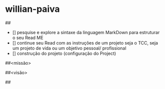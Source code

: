 # willian-paiva
##<Empresa>
- [] pesquise e explore a sintaxe da linguagem MarkDown para estruturar o seu Read ME
- [] continue seu Read com as instruções de um projeto seja o TCC, seja um projeto de vida ou um objetivo pessoal/ profissional
- [] construção do projeto (configuração do Project)
  
##<missão>

##<visão>

##<valores>

